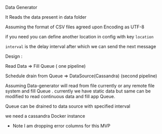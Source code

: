 Data Generator

It Reads the data present in data folder

Assuming the format of CSV files agreed upon
Encoding as UTF-8


if you need you can define another location in config with key `location`

`interval` is the delay interval after which we can send the next message



Design :

Read Data => Fill Queue ( one pipeline)

Schedule  drain from Queue => DataSource(Cassandra) (second pipeline)


Assuming Data-generator will read from file currently or any remote file system and fill Queue .
currently we have static data but same can be modified to read continuous data and fill app Queue.

Queue can be drained to data source with specified interval



we need a cassandra Docker instance



* Note
I am dropping error columns for this MVP
